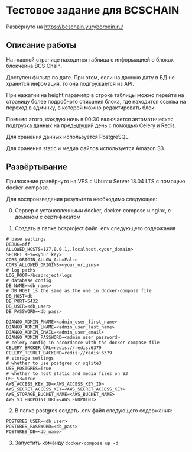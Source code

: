# Тестовое задание для BCSCHAIN
Развёрнуто на https://bcschain.yuryborodin.ru/

## Описание работы
На главной странице находится таблица с информацией о блоках блокчейна BCS Chain.

Доступен фильтр по дате. При этом, если на данную дату в БД не хранится инфомация,
то она подгружается из API.

При нажатии на height параметр в строке таблицы можно перейти на страницу
более подробного описания блока, где находится ссылка на переход в админку, в которой можно редактировать
блок.

Помимо этого, каждую ночь в 00:30 включается автоматическая подгрузка данных на
предыдущий день с помощью Celery и Redis.

Для хранения данных используется PostgreSQL.

Для хранения static и медиа файлов используется Amazon S3.

## Развёртывание
Приложение развёрнуто на VPS с Ubuntu Server 18.04 LTS с помощью docker-compose.

Для воспроизведения результата необходимо следующее:

0) Сервер с установленными docker, docker-compose и nginx, с доменом с сертификатом 

1) Создать в папке bcsproject файл .env следующего содержания
```
# base settings
DEBUG=off
ALLOWED_HOSTS=127.0.0.1,.localhost,<your_domain>
SECRET_KEY=<your key>
CORS_ORIGIN_ALLOW_ALL=False
CORS_ALLOWED_ORIGINS=<your_origins>
# log paths
LOG_ROOT=/bcsproject/logs
# database config
DB_NAME=<db_name>
# DB_HOST is the same as the one in docker-compose file
DB_HOST=db
DB_PORT=5432
DB_USER=<db_user>
DB_PASSWORD=<db_pass>

DJANGO_ADMIN_FNAME=<admin_user_first_name>
DJANGO_ADMIN_LNAME=<admin_user_last_name>
DJANGO_ADMIN_EMAIL=<admin_user_email>
DJANGO_ADMIN_PASSWORD=<admin_user_password>
# celery config in accordance with the docker-compose file
CELERY_BROKER_URL=redis://redis:6379
CELERY_RESULT_BACKEND=redis://redis:6379
# storage settings
# whether to use postgres or sqlite3
USE_POSTGRES=True
# whether to host static and media files on S3
USE_S3=True
AWS_ACCESS_KEY_ID=<AWS_ACCESS_KEY_ID>
AWS_SECRET_ACCESS_KEY=<AWS_SECRET_ACCESS_KEY>
AWS_STORAGE_BUCKET_NAME=<AWS_BUCKET_NAME>
AWS_S3_ENDPOINT_URL=<AWS_ENDPOINT>
```

2) В папке postgres создать .env файл следующего содержания:
```
POSTGRES_USER=<db_user>
POSTGRES_PASSWORD=<db_pass>
POSTGRES_DB=<db_name>
```
3) Запустить команду ``` docker-compose up -d ```